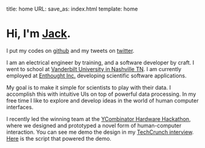 title: home
URL:
save_as: index.html
template: home

Hi, I'm [Jack](https://docs.google.com/document/d/1fMJCFs8jrgIQ2FnjcwwQfM3wl6l0IoYgeoey6rkKRMI/edit?usp=sharing).
==============

I put my codes on [github](http://www.github.com/jminardi) and my tweets on
[twitter](http://www.twitter.com/jackminardi).

I am an electrical engineer by training, and a software developer by craft. I
went to school at [Vanderbilt University in Nashville
TN](http://engineering.vanderbilt.edu/). I am currently employed at [Enthought
Inc.](https://www.enthought.com/) developing scientific software applications.

My goal is to make it simple for scientists to play with their data. I
accomplish this with intuitive UIs on top of powerful data processing. In my
free time I like to explore and develop ideas in the world of human computer
interfaces.

I recently led the winning team at the [YCombinator Hardware
Hackathon](http://jack.minardi.org/raspberry_pi/ycombinator-hardware-hackathon/),
where we designed and prototyped a novel form of human-computer interaction.
You can see me demo the design in my [TechCrunch
interview](http://techcrunch.com/2013/02/26/y-combinator-hardware-hackathon-winner/).
[Here](https://gist.github.com/jminardi/5022297) is the script that powered the
demo.
